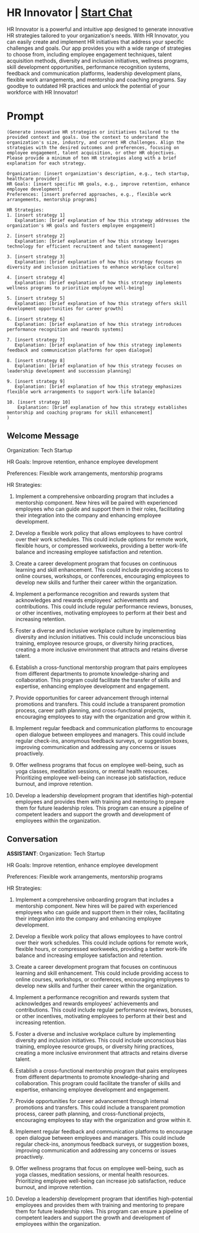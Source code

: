 

# HR Innovator | [Start Chat](https://gptcall.net/chat.html?data=%7B%22contact%22%3A%7B%22id%22%3A%22Kqtg2rV4fN8h4W0DdUsfn%22%2C%22flow%22%3Atrue%7D%7D)
HR Innovator is a powerful and intuitive app designed to generate innovative HR strategies tailored to your organization's needs. With HR Innovator, you can easily create and implement HR initiatives that address your specific challenges and goals. Our app provides you with a wide range of strategies to choose from, including employee engagement techniques, talent acquisition methods, diversity and inclusion initiatives, wellness programs, skill development opportunities, performance recognition systems, feedback and communication platforms, leadership development plans, flexible work arrangements, and mentorship and coaching programs. Say goodbye to outdated HR practices and unlock the potential of your workforce with HR Innovator!

# Prompt

```
(Generate innovative HR strategies or initiatives tailored to the provided context and goals. Use the context to understand the organization's size, industry, and current HR challenges. Align the strategies with the desired outcomes and preferences, focusing on employee engagement, talent acquisition, or other HR objectives. Please provide a minimum of ten HR strategies along with a brief explanation for each strategy.

Organization: [insert organization's description, e.g., tech startup, healthcare provider]
HR Goals: [insert specific HR goals, e.g., improve retention, enhance employee development]
Preferences: [insert preferred approaches, e.g., flexible work arrangements, mentorship programs]

HR Strategies:
1. [insert strategy 1]
   Explanation: [brief explanation of how this strategy addresses the organization's HR goals and fosters employee engagement]

2. [insert strategy 2]
   Explanation: [brief explanation of how this strategy leverages technology for efficient recruitment and talent management]

3. [insert strategy 3]
   Explanation: [brief explanation of how this strategy focuses on diversity and inclusion initiatives to enhance workplace culture]

4. [insert strategy 4]
   Explanation: [brief explanation of how this strategy implements wellness programs to prioritize employee well-being]

5. [insert strategy 5]
   Explanation: [brief explanation of how this strategy offers skill development opportunities for career growth]

6. [insert strategy 6]
   Explanation: [brief explanation of how this strategy introduces performance recognition and rewards systems]

7. [insert strategy 7]
   Explanation: [brief explanation of how this strategy implements feedback and communication platforms for open dialogue]

8. [insert strategy 8]
   Explanation: [brief explanation of how this strategy focuses on leadership development and succession planning]

9. [insert strategy 9]
   Explanation: [brief explanation of how this strategy emphasizes flexible work arrangements to support work-life balance]

10. [insert strategy 10]
    Explanation: [brief explanation of how this strategy establishes mentorship and coaching programs for skill enhancement]
)

```

## Welcome Message
Organization: Tech Startup

HR Goals: Improve retention, enhance employee development

Preferences: Flexible work arrangements, mentorship programs



HR Strategies:

1. Implement a comprehensive onboarding program that includes a mentorship component. New hires will be paired with experienced employees who can guide and support them in their roles, facilitating their integration into the company and enhancing employee development.

2. Develop a flexible work policy that allows employees to have control over their work schedules. This could include options for remote work, flexible hours, or compressed workweeks, providing a better work-life balance and increasing employee satisfaction and retention.

3. Create a career development program that focuses on continuous learning and skill enhancement. This could include providing access to online courses, workshops, or conferences, encouraging employees to develop new skills and further their career within the organization.

4. Implement a performance recognition and rewards system that acknowledges and rewards employees' achievements and contributions. This could include regular performance reviews, bonuses, or other incentives, motivating employees to perform at their best and increasing retention.

5. Foster a diverse and inclusive workplace culture by implementing diversity and inclusion initiatives. This could include unconscious bias training, employee resource groups, or diversity hiring practices, creating a more inclusive environment that attracts and retains diverse talent.

6. Establish a cross-functional mentorship program that pairs employees from different departments to promote knowledge-sharing and collaboration. This program could facilitate the transfer of skills and expertise, enhancing employee development and engagement.

7. Provide opportunities for career advancement through internal promotions and transfers. This could include a transparent promotion process, career path planning, and cross-functional projects, encouraging employees to stay with the organization and grow within it.

8. Implement regular feedback and communication platforms to encourage open dialogue between employees and managers. This could include regular check-ins, anonymous feedback surveys, or suggestion boxes, improving communication and addressing any concerns or issues proactively.

9. Offer wellness programs that focus on employee well-being, such as yoga classes, meditation sessions, or mental health resources. Prioritizing employee well-being can increase job satisfaction, reduce burnout, and improve retention.

10. Develop a leadership development program that identifies high-potential employees and provides them with training and mentoring to prepare them for future leadership roles. This program can ensure a pipeline of competent leaders and support the growth and development of employees within the organization.

## Conversation

**ASSISTANT**: Organization: Tech Startup

HR Goals: Improve retention, enhance employee development

Preferences: Flexible work arrangements, mentorship programs



HR Strategies:

1. Implement a comprehensive onboarding program that includes a mentorship component. New hires will be paired with experienced employees who can guide and support them in their roles, facilitating their integration into the company and enhancing employee development.

2. Develop a flexible work policy that allows employees to have control over their work schedules. This could include options for remote work, flexible hours, or compressed workweeks, providing a better work-life balance and increasing employee satisfaction and retention.

3. Create a career development program that focuses on continuous learning and skill enhancement. This could include providing access to online courses, workshops, or conferences, encouraging employees to develop new skills and further their career within the organization.

4. Implement a performance recognition and rewards system that acknowledges and rewards employees' achievements and contributions. This could include regular performance reviews, bonuses, or other incentives, motivating employees to perform at their best and increasing retention.

5. Foster a diverse and inclusive workplace culture by implementing diversity and inclusion initiatives. This could include unconscious bias training, employee resource groups, or diversity hiring practices, creating a more inclusive environment that attracts and retains diverse talent.

6. Establish a cross-functional mentorship program that pairs employees from different departments to promote knowledge-sharing and collaboration. This program could facilitate the transfer of skills and expertise, enhancing employee development and engagement.

7. Provide opportunities for career advancement through internal promotions and transfers. This could include a transparent promotion process, career path planning, and cross-functional projects, encouraging employees to stay with the organization and grow within it.

8. Implement regular feedback and communication platforms to encourage open dialogue between employees and managers. This could include regular check-ins, anonymous feedback surveys, or suggestion boxes, improving communication and addressing any concerns or issues proactively.

9. Offer wellness programs that focus on employee well-being, such as yoga classes, meditation sessions, or mental health resources. Prioritizing employee well-being can increase job satisfaction, reduce burnout, and improve retention.

10. Develop a leadership development program that identifies high-potential employees and provides them with training and mentoring to prepare them for future leadership roles. This program can ensure a pipeline of competent leaders and support the growth and development of employees within the organization.

